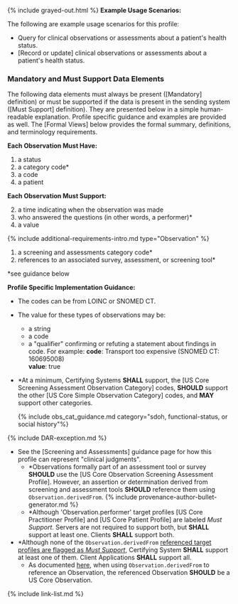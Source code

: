 {% include grayed-out.html %}
**Example Usage Scenarios:**

The following are example usage scenarios for this profile:

-  Query for clinical observations or assessments about a patient's health status.
-  [Record or update] clinical observations or assessments about a patient's health status.

### Mandatory and Must Support Data Elements


The following data elements must always be present ([Mandatory] definition) or must be supported if the data is present in the sending system ([Must Support] definition). They are presented below in a simple human-readable explanation. Profile specific guidance and examples are provided as well. The [Formal Views] below provides the formal summary, definitions, and terminology requirements.

**Each Observation Must Have:**

1. a status
1. a category code*
2. a code
3. a patient

**Each Observation Must Support:**

2. a time indicating when the observation was made
3. who answered the questions (in other words, a performer)*
4. a value

{% include additional-requirements-intro.md type="Observation" %}

1. a screening and assessments category code*
1. references to an associated survey, assessment, or screening tool*

\*see guidance below

**Profile Specific Implementation Guidance:**

- The codes can be from LOINC or SNOMED CT.
- The value for these types of observations may be:
  -  a string
  -  a code
  -  a "qualifier" confirming or refuting a statement about findings in code. For example:
      **code**: Transport too expensive (SNOMED CT: 160695008)  
      **value**: true

- \*At a minimum, Certifying Systems **SHALL** support, the [US Core Screening Assessment Observation Category] codes, **SHOULD** support the other [US Core Simple Observation Category] codes, and **MAY** support other categories.

    {% include obs_cat_guidance.md category="sdoh, functional-status, or social history"%}

{% include DAR-exception.md %}
- See the [Screening and Assessments] guidance page for how this profile can represent "clinical judgments".
  - \*Observations formally part of an assessment tool or survey **SHOULD** use the [US Core Observation Screening Assessment Profile]. However, an assertion or determination derived from screening and assessment tools **SHOULD** reference them using `Observation.derivedFrom`.
{% include provenance-author-bullet-generator.md %}
  -   \*Although 'Observation.performer' target profiles [US Core Practitioner Profile] and [US Core Patient Profile] are labeled *Must Support*. Servers are not required to support both, but **SHALL** support at least one. Clients **SHALL** support both.
-  \*Although none of the `Observation.derivedFrom` [referenced target profiles are flagged as *Must Support*](must-support.html#must-support---resource-references), Certifying System **SHALL** support at least one of them. Client Applications **SHALL** support all.
   - As documented [here](general-guidance.html#referencing-us-core-profiles), when using `Observation.derivedFrom` to reference an Observation, the referenced Observation **SHOULD** be a US Core Observation.

{% include link-list.md %}

</div><!-- grayed-out -->